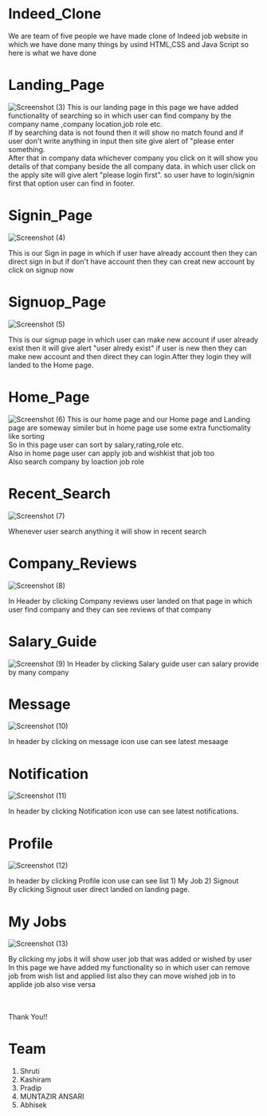 # Indeed_Clone
We are team of five people we have made clone of Indeed job website in which we have done many things by usind HTML,CSS and Java Script so here is what we have done
# Landing_Page


![Screenshot (3)](https://user-images.githubusercontent.com/107412119/183297678-325efacc-68ad-49c5-bcdf-06463bc025de.png)
This is our landing page in this page we have added functionality of searching so in which user can find company by the company name ,company location,job role etc.<br/>
If by searching data is not found then it will show no match found and if user don't write anything in input then site give alert of "please enter something. <br/>
After that in company data whichever company you click on it will show you details of that company beside the all company data. in which user click on the apply site will give alert "please login first".
so user have to login/signin first that option user can find in footer.

# Signin_Page

![Screenshot (4)](https://user-images.githubusercontent.com/107412119/183298360-a57e442f-408a-43de-acb8-d1f12ba85546.png)

This is our Sign in  page in which if user have already account then they can direct sign in but if don't have account then they can creat new account by click on signup now<br/>
# Signuop_Page
![Screenshot (5)](https://user-images.githubusercontent.com/107412119/183299867-0711649f-5847-461b-bd6c-2a1b9ca17ef4.png)

This is our signup page in which user can make new account if user already exist then it will give alert "user alredy exist" if user is new then they can make new account and then direct  they can login.After they login they will landed to the Home page.

# Home_Page

![Screenshot (6)](https://user-images.githubusercontent.com/107412119/183300024-571b46da-cd7a-4897-a2ff-50fddc375e97.png)
This is our home page and our Home page and Landing page are someway similer but in home page use some extra functiomality like sorting <br/>
So in this page user can sort by salary,rating,role etc.<br/>
Also in home page user can apply job and wishkist that job too<br/>
Also search company by loaction job role<br/>

# Recent_Search
![Screenshot (7)](https://user-images.githubusercontent.com/107412119/183300237-370cb703-8f09-418e-8d05-c8460a091d9b.png)

Whenever user search anything it will show in recent search<br/>

# Company_Reviews
![Screenshot (8)](https://user-images.githubusercontent.com/107412119/183300388-d6b1d7d3-b09c-4b45-b59d-a0fd2e9958f1.png)

In Header by clicking Company reviews user landed on that page in which user find company and they can see reviews of that company

# Salary_Guide


![Screenshot (9)](https://user-images.githubusercontent.com/107412119/183300479-8925fb5e-bd20-44e8-99fa-14dccb977f1b.png)
 In Header by clicking Salary guide user can salary provide by many company
 
 
 # Message
 ![Screenshot (10)](https://user-images.githubusercontent.com/107412119/183300583-4f01eee3-a8fd-4594-9c44-b29e6b8e9d01.png)
 
 In header by clicking on message icon use can see latest mesaage
 
 # Notification
 
 ![Screenshot (11)](https://user-images.githubusercontent.com/107412119/183300643-20af2eb5-0bf5-4dae-a7d2-c12c5cd97513.png)

In header by clicking Notification icon use can see latest notifications.

# Profile
![Screenshot (12)](https://user-images.githubusercontent.com/107412119/183300745-3a75030b-e2f4-49f0-beca-bbd85b88eb21.png)


In header by clicking Profile icon use can see list 1) My Job 2) Signout<br/>
By clicking Signout user direct landed on landing page.

# My Jobs
![Screenshot (13)](https://user-images.githubusercontent.com/107412119/183300862-b90d77b4-5d8b-44bd-978e-9476b62ce2df.png)

By clicking my jobs it will show user job that was added or wished by user<br/>
In this page we have added my functionality so in which user can remove job from wish list and applied list also they can move wished job in to applide job also vise versa<br/>
<br/>
<br/>

Thank You!!

# Team
1) Shruti
2) Kashiram
3) Pradip
4) MUNTAZIR ANSARI
5) Abhisek




 
 
 
 
 
 
 
 
 
 
 
 

 

